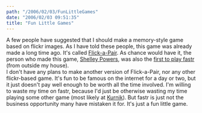 ```yaml
---
path: "/2006/02/03/FunLittleGames" 
date: "2006/02/03 09:51:35" 
title: "Fun Little Games" 
---
```

A few people have suggested that I should make a memory-style game based on flickr images. As I have told these people, this game was already made a long time ago. It's called <a href="http://weblog.burningbird.net/pair/">Flick-a-Pair</a>. As chance would have it, the person who made this game, <a href="http://weblog.burningbird.net/">Shelley Powers</a>, was also the <a href="http://typewriting.org/2006/01/21/Fastr/#comment-1708">first to play fastr</a> (from outside my house).<br>I don't have any plans to make another version of Flick-a-Pair, nor any other flickr-based game. It's fun to be famous on the internet for a day or two, but it just doesn't pay well enough to be worth all the time involved. I'm willing to waste my time on fastr, because I'd just be otherwise wasting my time playing some other game (most likely at <a href="http://www.kurnik.org/">Kurnik</a>). But fastr is just not the business opportunity many have mistaken it for. It's just a fun little game.